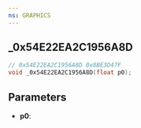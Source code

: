 ```yaml
---
ns: GRAPHICS
---
```

## _0x54E22EA2C1956A8D

```c
// 0x54E22EA2C1956A8D 0x8BE3D47F
void _0x54E22EA2C1956A8D(float p0);
```


## Parameters
* **p0**: 

